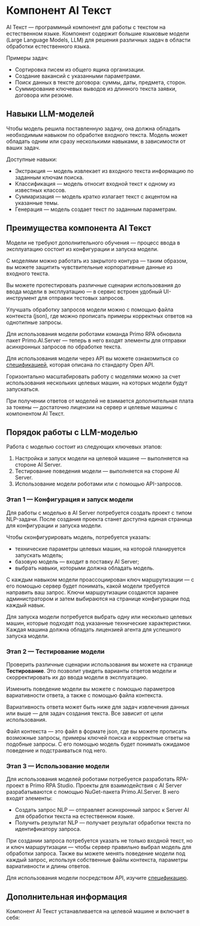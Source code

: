 # Компонент AI Текст

AI Текст — программный компонент для работы с текстом на естественном языке. Компонент содержит большие языковые модели (Large Language Models, LLM) для решения различных задач в области обработки естественного языка.  

Примеры задач:
* Сортировка писем из общего ящика организации.
* Создание вакансий с указанными параметрами.
* Поиск данных в тексте договора: суммы, даты, предмета, сторон.
* Суммирование ключевых выводов из длинного текста заявки, договора или резюме.

## Навыки LLM-моделей

Чтобы модель решила поставленную задачу, она должна обладать необходимым навыком по обработке входного текста. Модель может обладать одним или сразу несколькими навыками, в зависимости от ваших задач.

Доступные навыки:
* Экстракция — модель извлекает из входного текста информацию по заданным ключам поиска.
* Классификация — модель относит входной текст к одному из известных классов.
* Суммаризация — модель кратко излагает текст с акцентом на указанные темы. 
* Генерация — модель создает текст по заданным параметрам.

## Преимущества компонента AI Текст

Модели не требуют дополнительного обучения — процесс ввода в эксплуатацию состоит из конфигурации и запуска модели.

С моделями можно работать из закрытого контура — таким образом, вы можете защитить чувствительные корпоративные данные из входного текста.

Вы можете протестировать различные сценарии использования до ввода модели в эксплуатацию — в сервис встроен удобный UI-инструмент для отправки тестовых запросов.

Улучшать обработку запросов модели можно с помощью файла контекста (json), где можно прописать примеры корректных ответов на однотипные запросы.

Для использования модели роботами команда Primo RPA обновила пакет Primo.AI.Server — теперь в него входят элементы для отправки асинхронных запросов по обработке текста.

Для использования модели через API вы можете ознакомиться со [спецификацией](https://disk.primo-rpa.ru/index.php/s/t9BHBjR6PP06Yax?path=%2FRelease%2FAI%20Server%2Fapi), которая описана по стандарту Open API.

Горизонтально масштабировать работу с моделями можно за счет использования нескольких целевых машин, на которых модели будут запускаться.

При получении ответов от моделей не взимается дополнительная плата за токены — достаточно лицензии на сервер и целевые машины с компонентом AI Текст.

## Порядок работы с LLM-моделью

Работа с моделью состоит из следующих ключевых этапов:
1. Настройка и запуск модели на целевой машине — выполняется на стороне AI Server.
2. Тестирование поведения модели — выполняется на стороне AI Server.
3. Использование модели роботами или с помощью API-запросов.

### Этап 1 — Конфигурация и запуск модели

Для работы с моделью в AI Server потребуется создать проект с типом NLP-задачи. После создания проекта станет доступна единая страница для конфигурации и запуска модели.

Чтобы сконфигурировать модель, потребуется указать:
* технические параметры целевых машин, на которой планируется запускать модель;
* базовую модель — входит в поставку AI Server;
* выбрать навыки, которыми должна обладать модель.

С каждым навыком модели проассоциирован ключ маршрутизации — с его помощью сервер будет понимать, какой модели требуется направить ваш запрос. Ключи маршрутизации создаются заранее администратором и затем выбираются на странице конфигурации под каждый навык.

Для запуска модели потребуется выбрать одну или несколько целевых машин, которые подходят под указанные технические характеристики. Каждая машина должна обладать лицензией агента для успешного запуска модели. 

### Этап 2 — Тестирование модели

Проверить различные сценарии использования вы можете на странице **Тестирование**. Это позволит увидеть варианты ответов модели и скорректировать их до ввода модели в эксплуатацию.

Изменить поведение модели вы можете с помощью параметров вариативности ответа, а также с помощью файла контекста. 

Вариативность ответа может быть ниже для задач извлечения данных или выше — для задач создания текста. Все зависит от цели использования.

Файл контекста — это файл в формате json, где вы можете прописать возможные запросы, примеры ключей поиска и корректные ответы на подобные запросы. С его помощью модель будет понимать ожидамое поведение и подстраиваться под него.


### Этап 3 — Использование модели

Для использования моделей роботами потребуется разработать RPA-проект в Primo RPA Studio. Проекты для взаимодействия с AI Server разрабатываются с помощью NuGet-пакета Primo.AI.Server. В него входят элементы:
* Создать запрос NLP — отправляет асинхронный запрос к Server AI для обработки текста на естественном языке.
* Получить результат NLP — получает результат обработки текста по идентификатору запроса.

При создании запроса потребуется указать не только входной текст, но и ключ маршрутизации — чтобы сервер правильно выбрал модель для обработки запроса. Также вы можете менять поведение модели под каждый запрос, используя собственные файлы контекста, параметры вариативности и длины ответов.

Для использования модели посредством API, изучите [спецификацию](https://disk.primo-rpa.ru/index.php/s/t9BHBjR6PP06Yax?path=%2FRelease%2FAI%20Server%2Fapi).

##  Дополнительная информация

Компонент AI Текст устанавливается на целевой машине и включает в себя:







